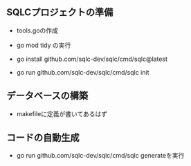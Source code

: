 ## SQLCプロジェクトの準備
- tools.goの作成
- go mod tidy の実行

- go install github.com/sqlc-dev/sqlc/cmd/sqlc@latest

- go run github.com/sqlc-dev/sqlc/cmd/sqlc init 

## データベースの構築
- makefileに定義が書いてあるはず

## コードの自動生成
- go run github.com/sqlc-dev/sqlc/cmd/sqlc generateを実行